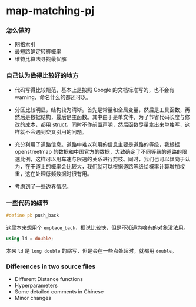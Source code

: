 # map-matching-pj

### 怎么做的
- 网格索引
- 最短路确定转移概率
- 维特比算法寻找最优解


### 自己认为做得比较好的地方
- 代码写得比较规范，基本上是按照 Google 的文档标准写的，也不会有 warning，命名什么的都还可以。

- 分区比较明显，结构较为清晰。首先是常量和全局变量，然后是工具函数，再然后是数据结构，最后是主函数。其中由于是单文件，为了节省代码长度与修改的成本，都用 struct，同时不作前置声明，然后函数尽量拿出来单独写，这样就不会遇到交叉引用的问题。

- 充分利用了道路信息。道路中难以利用的信息主要是道路的等级，我根据 openstreetmap 的数据和中国官方的数据，大致确定了不同等级的道路的限速比例，这样可以用车速与限速的关系进行剪枝。同时，我们也可以倾向于认为，在干道上的概率会比较大，我们就可以根据道路等级给概率计算增加权重，这在处理低频数据时很有用。

- 考虑到了一些边界情况。

### 一些代码的细节

```cpp
#define pb push_back
```
这里本来想用个 ```emplace_back```，据说比较快，但是不知道为啥有的对象没法用。

```cpp
using ld = double;
```

本来 ```ld``` 是 ```long double``` 的缩写，但是会在一些点处超时，就都用 ```double```。

### Differences in two source files
- Different Distance functions
- Hyperparameters
- Some detailed comments in Chinese
- Minor changes
